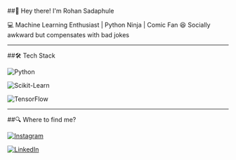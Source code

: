 ##🚀 Hey there! I'm Rohan Sadaphule

💻 Machine Learning Enthusiast | Python Ninja | Comic Fan
😆 Socially awkward but compensates with bad jokes

---

##🛠️ Tech Stack

![Python](https://img.shields.io/badge/Python-3776AB?style=for-the-badge&logo=python&logoColor=white)

![Scikit-Learn](https://upload.wikimedia.org/wikipedia/commons/0/05/Scikit_learn_logo_small.svg)

![TensorFlow](https://upload.wikimedia.org/wikipedia/commons/a/a4/TensorFlowLogo.svg)

---

 ##🔍 Where to find me?

[![Instagram](https://img.shields.io/badge/Instagram-E4405F?style=for-the-badge&logo=instagram&logoColor=white)](https://instagram.com/rohansadaphule)

[![LinkedIn](https://img.shields.io/badge/LinkedIn-0A66C2?style=for-the-badge&logo=linkedin&logoColor=white)](https://www.linkedin.com/in/rohansadaphule)

<!---
rohansadaphule/rohansadaphule is a ✨ special ✨ repository because its `README.md` (this file) appears on your GitHub profile.
You can click the Preview link to take a look at your changes.
--->
